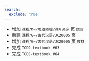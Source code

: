 ```yaml
---
search:
  exclude: true
---
```


- 增加 `课程/D~/电路原理/课外资源` 页 `拔高`
- 新建 `课程/G~/古代汉语/JC20005` 页
- 增加 `课程/G~/古代汉语/JC20005` 页 `教材`
- 完成 `TODO-textbook #63`
- 完成 `TODO-textbook #64`